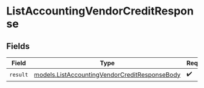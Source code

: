 # ListAccountingVendorCreditResponse


## Fields

| Field                                                                                                | Type                                                                                                 | Required                                                                                             | Description                                                                                          |
| ---------------------------------------------------------------------------------------------------- | ---------------------------------------------------------------------------------------------------- | ---------------------------------------------------------------------------------------------------- | ---------------------------------------------------------------------------------------------------- |
| `result`                                                                                             | [models.ListAccountingVendorCreditResponseBody](../models/listaccountingvendorcreditresponsebody.md) | :heavy_check_mark:                                                                                   | N/A                                                                                                  |
